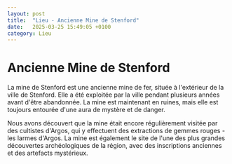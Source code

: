 ```yaml
---
layout: post
title:  "Lieu - Ancienne Mine de Stenford"
date:   2025-03-25 15:49:05 +0100
category: Lieu
---
```


# Ancienne Mine de Stenford

La mine de Stenford est une ancienne mine de fer, située à l'extérieur de la ville de Stenford. Elle a été exploitée par la ville pendant plusieurs années avant d'être abandonnée. La mine est maintenant en ruines, mais elle est toujours entourée d'une aura de mystère et de danger.

Nous avons découvert que la mine était encore régulièrement visitée par des cultistes d'Argos, qui y effectuent des extractions de gemmes rouges - les larmes d'Argos. La mine est également le site de l'une des plus grandes découvertes archéologiques de la région, avec des inscriptions anciennes et des artefacts mystérieux.